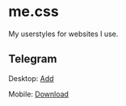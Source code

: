 # me.css
My userstyles for websites I use.



## Telegram
Desktop:
[Add](https://t.me/addtheme/komplex)

Mobile: 
[Download](https://raw.githubusercontent.com/koutsie/me.css/main/Komplex%20Mobile.attheme)
